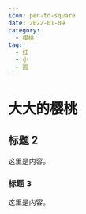 ```yaml
---
icon: pen-to-square
date: 2022-01-09
category:
  - 樱桃
tag:
  - 红
  - 小
  - 圆
---
```


# 大大的樱桃

## 标题 2

这里是内容。

### 标题 3

这里是内容。
